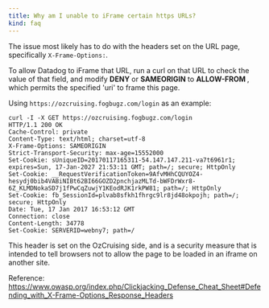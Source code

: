 ```yaml
---
title: Why am I unable to iFrame certain https URLs?
kind: faq
---
```


The issue most likely has to do with the headers set on the URL page, specifically `X-Frame-Options:`.

To allow Datadog to iFrame that URL, run a curl on that URL to check the value of that field, and modify **DENY** or **SAMEORIGIN** to **ALLOW-FROM <uri>**, which permits the specified 'uri' to frame this page.

Using `https://ozcruising.fogbugz.com/login` as an example:

```text
curl -I -X GET https://ozcruising.fogbugz.com/login
HTTP/1.1 200 OK
Cache-Control: private
Content-Type: text/html; charset=utf-8
X-Frame-Options: SAMEORIGIN
Strict-Transport-Security: max-age=15552000
Set-Cookie: sUniqueID=20170117165311-54.147.147.211-va7t6961r1; expires=Sun, 17-Jan-2027 21:53:11 GMT; path=/; secure; HttpOnly
Set-Cookie: __RequestVerificationToken=9AfvMHhCQUYOZ4-hesydj0bib4VABiNIBt62BI66GOZD2pnchjazMLTd-bWFDrWxr8-6Z_KLMDNokaSD7j1fPwCqZuwjY1KEodRJK1rkPW81; path=/; HttpOnly
Set-Cookie: fb_SessionId=plvab8sfkh1fhrgc9lr8jd48okpojh; path=/; secure; HttpOnly
Date: Tue, 17 Jan 2017 16:53:12 GMT
Connection: close
Content-Length: 34778
Set-Cookie: SERVERID=webny7; path=/
```

This header is set on the OzCruising side, and is a security measure that is intended to tell browsers not to allow the page to be loaded in an iframe on another site.

Reference: https://www.owasp.org/index.php/Clickjacking_Defense_Cheat_Sheet#Defending_with_X-Frame-Options_Response_Headers
